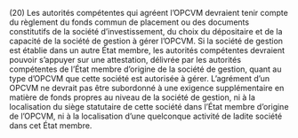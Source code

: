 (20) Les autorités compétentes qui agréent l’OPCVM devraient tenir compte du règlement du fonds commun de placement ou des documents constitutifs de la société d’investissement, du choix du dépositaire et de la capacité de la société de gestion à gérer l’OPCVM. Si la société de gestion est établie dans un autre État membre, les autorités compétentes devraient pouvoir s’appuyer sur une attestation, délivrée par les autorités compétentes de l’État membre d’origine de la société de gestion, quant au type d’OPCVM que cette société est autorisée à gérer. L’agrément d’un OPCVM ne devrait pas être subordonné à une exigence supplémentaire en matière de fonds propres au niveau de la société de gestion, ni à la localisation du siège statutaire de cette société dans l’État membre d’origine de l’OPCVM, ni à la localisation d’une quelconque activité de ladite société dans cet État membre.
